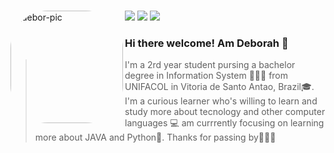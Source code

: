 
### 
 
   <img align="left" alt="debor-pic" height="180" style="border-radius:60px;" src="https://cdn.discordapp.com/attachments/780424788593082368/949392099638390784/Webp.net-gifmaker_2.gif">
<div> 
 <a href="https://www.instagram.com/deb0rahhh_/" target="_blank"><img src="https://img.shields.io/badge/-Instagram-%23E4405F?style=for-the-badge&logo=instagram&logoColor=white" target="_blank"></a> 
  <a href="https://www.linkedin.com/in/deborah-picado-858659232/" target="_blank"><img src="https://img.shields.io/badge/-LinkedIn-%230077B5?style=for-the-badge&logo=linkedin&logoColor=white" target="_blank"></a> 
 <a href = "mailto:deborah.oliveirapicado@gmail.com"><img src="https://img.shields.io/badge/-Gmail-%23333?style=for-the-badge&logo=gmail&logoColor=white" target="_blank"></a>
</div>
 
 <h3 align="left"> Hi there welcome! Am Deborah 👋 </h3>
 
 > I'm a 2rd year student pursing a bachelor degree in Information System 👩🏽‍💻 from UNIFACOL in Vitoria de Santo Antao, Brazil🎓. I'm a curious learner who's willing to learn and study more about tecnology and other computer languages 💻 am currrently focusing on learning more about JAVA and Python🙂. Thanks for passing by🙋🏽‍♀️
 
</div>
